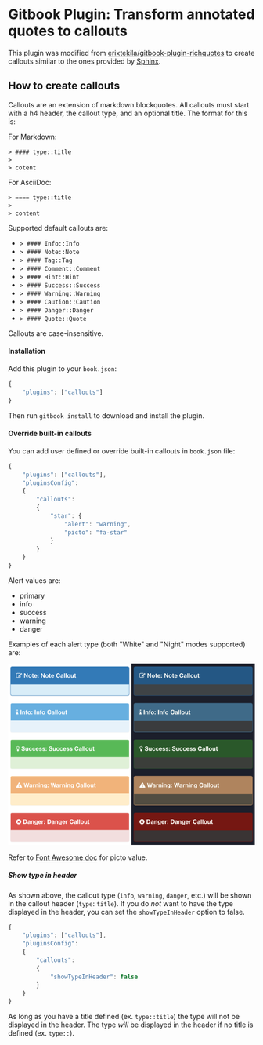 # Gitbook Plugin: Transform annotated quotes to callouts

This plugin was modified from [erixtekila/gitbook-plugin-richquotes](https://github.com/erixtekila/gitbook-plugin-richquotes) to create callouts similar to the ones provided by [Sphinx](http://www.sphinx-doc.org/).

## How to create callouts

Callouts are an extension of markdown blockquotes. All callouts must start with a h4 header, the callout type, and an optional title. The format for this is:

For Markdown:

```
> #### type::title
>
> cotent
```

For AsciiDoc:

```
> ==== type::title
> 
> content
```

Supported default callouts are:

- `> #### Info::Info`
- `> #### Note::Note`
- `> #### Tag::Tag`
- `> #### Comment::Comment`
- `> #### Hint::Hint`
- `> #### Success::Success`
- `> #### Warning::Warning`
- `> #### Caution::Caution`
- `> #### Danger::Danger`
- `> #### Quote::Quote`

Callouts are case-insensitive.

#### Installation

Add this plugin to your `book.json`:

```js
{
	"plugins": ["callouts"]
}
```

Then run `gitbook install` to download and install the plugin.

#### Override built-in callouts

You can add user defined or override built-in callouts in `book.json` file:

```js
{
	"plugins": ["callouts"],
	"pluginsConfig":
	{
		"callouts":
		{
			"star": {
				"alert": "warning",
				"picto": "fa-star"
			}
		}
	}
}
```

Alert values are:
* primary
* info
* success
* warning
* danger

Examples of each alert type (both "White" and "Night" modes supported) are:

![Examples](examples.png)

Refer to [Font Awesome doc](http://fortawesome.github.io/Font-Awesome/icons/) for picto value.

##### Show type in header

As shown above, the callout type (`info`, `warning`, `danger`, etc.) will be shown in the callout header (`type`: `title`). If you do _not_ want to have the type displayed in the header, you can set the `showTypeInHeader` option to false.

```js
{
    "plugins": ["callouts"],
    "pluginsConfig":
    {
        "callouts":
        {
            "showTypeInHeader": false
        }
    }
}
```

As long as you have a title defined (ex. `type::title`) the type will not be displayed in the header. The type _will_ be displayed in the header if no title is defined (ex. `type::`).
